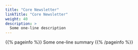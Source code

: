 ```yaml
---
title: "Core Newsletter"
linkTitle: "Core Newsletter"
weight: 40
description: >
  Some one-line description
---
```


{{% pageinfo %}}
Some one-line summary
{{% /pageinfo %}}

<!-- Add more content  -->
